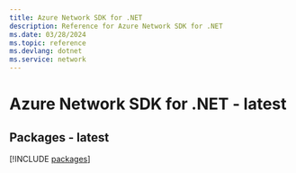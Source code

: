 ```yaml
---
title: Azure Network SDK for .NET
description: Reference for Azure Network SDK for .NET
ms.date: 03/28/2024
ms.topic: reference
ms.devlang: dotnet
ms.service: network
---
```

# Azure Network SDK for .NET - latest
## Packages - latest
[!INCLUDE [packages](network-index.md)]